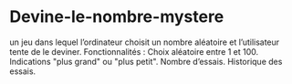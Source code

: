 # Devine-le-nombre-mystere
un jeu dans lequel l’ordinateur choisit un nombre aléatoire et l’utilisateur tente de le deviner. Fonctionnalités :  Choix aléatoire entre 1 et 100.  Indications "plus grand" ou "plus petit".  Nombre d’essais.  Historique des essais.
